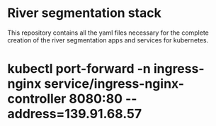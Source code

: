 # River segmentation stack

This repository contains all the yaml files necessary for the complete creation of the river segmentation apps and services for kubernetes.

# kubectl port-forward -n ingress-nginx service/ingress-nginx-controller 8080:80 --address=139.91.68.57
